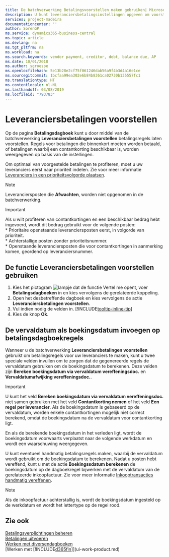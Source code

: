 ```yaml
---
title: De batchverwerking Betalingsvoorstellen maken gebruiken| Microsoft Docs
description: U kunt leveranciersbetalingsinstellingen opgeven om voorstellen of voorstellen voor betalingen te krijgen die binnenkort moeten worden betaald of waar een korting beschikbaar is.
services: project-madeira
documentationcenter: ''
author: SorenGP
ms.service: dynamics365-business-central
ms.topic: article
ms.devlang: na
ms.tgt_pltfrm: na
ms.workload: na
ms.search.keywords: vendor payment, creditor, debt, balance due, AP
ms.date: 10/01/2018
ms.author: sgroespe
ms.openlocfilehash: 5e13b28e2cf75f061246dab56a9f4b3d4a16e1ce
ms.sourcegitcommit: 1bcfaa99ea302e6b84b8361ca02730b135557fc1
ms.translationtype: HT
ms.contentlocale: nl-NL
ms.lasthandoff: 03/08/2019
ms.locfileid: "793783"
---
```

# <a name="suggest-vendor-payments"></a>Leveranciersbetalingen voorstellen
Op de pagina **Betalingsdagboek** kunt u door middel van de batchverwerking **Leveranciersbetalingen voorstellen** betalingsregels laten voorstellen. Regels voor betalingen die binnenkort moeten worden betaald, of betalingen waarbij een contantkorting beschikbaar is, worden weergegeven op basis van de instellingen.

Om optimaal van voorgestelde betalingen te profiteren, moet u uw leveranciers eerst naar prioriteit indelen. Zie voor meer informatie [Leveranciers in een prioriteitsvolgorde plaatsen](purchasing-how-prioritize-vendors.md).  

> [!NOTE]  
> Leveranciersposten die **Afwachten**, worden niet opgenomen in de batchverwerking.  

> [!IMPORTANT]  
>   Als u wilt profiteren van contantkortingen en een beschikbaar bedrag hebt ingevoerd, wordt dit bedrag gebruikt voor de volgende posten:  
    * Prioritaire openstaande leveranciersposten eerst, in volgorde van prioriteit.   
    * Achterstallige posten zonder prioriteitsnummer.  
    * Openstaande leveranciersposten die voor contantkortingen in aanmerking komen, geordend op leveranciersnummer.  

## <a name="to-use-the-suggest-vendor-payments-function"></a>De functie Leveranciersbetalingen voorstellen gebruiken
1. Kies het pictogram ![lampje dat de functie Vertel me opent](media/ui-search/search_small.png "Vertel me wat u wilt doen"), voer **Betalingsdagboeken** in en kies vervolgens de gerelateerde koppeling.  
2. Open het desbetreffende dagboek en kies vervolgens de actie **Leveranciersbetalingen voorstellen**.  
3. Vul indien nodig de velden in. [!INCLUDE[tooltip-inline-tip](includes/tooltip-inline-tip_md.md)]  
4. Kies de knop **Ok**.  

## <a name="to-insert-the-due-date-as-posting-date-on-payment-journal-lines"></a>De vervaldatum als boekingsdatum invoegen op betalingsdagboekregels
Wanneer u de batchverwerking **Leveranciersbetalingen voorstellen** gebruikt om betalingsregels voor uw leveranciers te maken, kunt u twee speciale velden invullen om te zorgen dat de gegenereerde regels de vervaldatum gebruiken om de boekingsdatum te berekenen. Deze velden zijn **Bereken boekingsdatum via vervaldatum vereffeningsdoc.** en **Vervaldatumafwijking vereffeningsdoc.**.  

> [!IMPORTANT]  
>   U kunt het veld **Bereken boekingsdatum via vervaldatum vereffeningsdoc.** niet samen gebruiken met het veld **Contantkorting nemen** of het veld **Een regel per leverancier**. Als de boekingsdatum is gebaseerd op de vervaldatum, worden enkele contantkortingen mogelijk niet correct berekend, omdat de boekingsdatum na de vervaldatum voor contantkorting ligt.  

En als de berekende boekingsdatum in het verleden ligt, wordt de boekingsdatum voorwaarts verplaatst naar de volgende werkdatum en wordt een waarschuwing weergegeven.  

U kunt eventueel handmatig betalingsregels maken, waarbij de vervaldatum wordt gebruikt om de boekingsdatum te berekenen. Nadat u posten hebt vereffend, kunt u met de actie **Boekingssdatum berekenen** de boekingsdatum op de dagboekregel bijwerken met de vervaldatum van de gerelateerde inkoopfactuur. Zie voor meer informatie [Inkooptransacties handmatig vereffenen](payables-how-apply-purchase-transactions-manually.md).  

> [!NOTE]  
>   Als de inkoopfactuur achterstallig is, wordt de boekingsdatum ingesteld op de werkdatum en wordt het lettertype op de regel rood.  

## <a name="see-also"></a>Zie ook
[Betalingsverplichtingen beheren](payables-manage-payables.md)  
[Betalingen uitvoeren](payables-make-payments.md)  
[Werken met diversendagboeken](ui-work-general-journals.md)  
[Werken met [!INCLUDE[d365fin](includes/d365fin_md.md)]](ui-work-product.md)  

